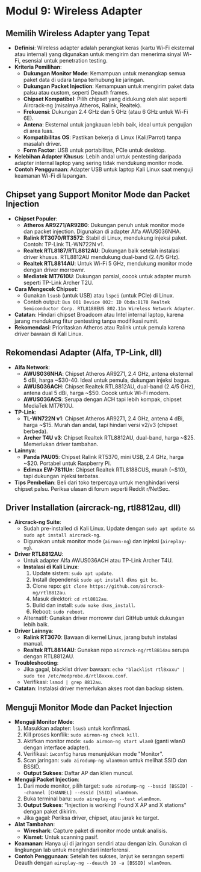 # Modul 9: Wireless Adapter

## Memilih Wireless Adapter yang Tepat

- **Definisi**: Wireless adapter adalah perangkat keras (kartu Wi-Fi eksternal atau internal) yang digunakan untuk mengirim dan menerima sinyal Wi-Fi, esensial untuk penetration testing.
- **Kriteria Pemilihan**:
  - **Dukungan Monitor Mode**: Kemampuan untuk menangkap semua paket data di udara tanpa terhubung ke jaringan.
  - **Dukungan Packet Injection**: Kemampuan untuk mengirim paket data palsu atau custom, seperti Deauth frames.
  - **Chipset Kompatibel**: Pilih chipset yang didukung oleh alat seperti Aircrack-ng (misalnya Atheros, Ralink, Realtek).
  - **Frekuensi**: Dukungan 2.4 GHz dan 5 GHz (atau 6 GHz untuk Wi-Fi 6E).
  - **Antena**: Eksternal untuk jangkauan lebih baik, ideal untuk pengujian di area luas.
  - **Kompatibilitas OS**: Pastikan bekerja di Linux (Kali/Parrot) tanpa masalah driver.
  - **Form Factor**: USB untuk portabilitas, PCIe untuk desktop.
- **Kelebihan Adapter Khusus**: Lebih andal untuk pentesting daripada adapter internal laptop yang sering tidak mendukung monitor mode.
- **Contoh Penggunaan**: Adapter USB untuk laptop Kali Linux saat menguji keamanan Wi-Fi di lapangan.

## Chipset yang Support Monitor Mode dan Packet Injection

- **Chipset Populer**:
  - **Atheros AR9271/AR9280**: Dukungan penuh untuk monitor mode dan packet injection. Digunakan di adapter Alfa AWUS036NHA.
  - **Ralink RT3070/RT3572**: Stabil di Linux, mendukung injeksi paket. Contoh: TP-Link TL-WN722N v1.
  - **Realtek RTL8187/RTL8812AU**: Dukungan baik setelah instalasi driver khusus. RTL8812AU mendukung dual-band (2.4/5 GHz).
  - **Realtek RTL8814AU**: Untuk Wi-Fi 5 GHz, mendukung monitor mode dengan driver morrownr.
  - **Mediatek MT7610U**: Dukungan parsial, cocok untuk adapter murah seperti TP-Link Archer T2U.
- **Cara Mengecek Chipset**:
  - Gunakan `lsusb` (untuk USB) atau `lspci` (untuk PCIe) di Linux.
  - Contoh output: `Bus 001 Device 002: ID 0bda:8178 Realtek Semiconductor Corp. RTL8188EUS 802.11n Wireless Network Adapter`.
- **Catatan**: Hindari chipset Broadcom atau Intel internal laptop, karena jarang mendukung fitur pentesting tanpa modifikasi rumit.
- **Rekomendasi**: Prioritaskan Atheros atau Ralink untuk pemula karena driver bawaan di Kali Linux.

## Rekomendasi Adapter (Alfa, TP-Link, dll)

- **Alfa Network**:
  - **AWUS036NHA**: Chipset Atheros AR9271, 2.4 GHz, antena eksternal 5 dBi, harga ~$30-40. Ideal untuk pemula, dukungan injeksi bagus.
  - **AWUS036ACH**: Chipset Realtek RTL8812AU, dual-band (2.4/5 GHz), antena dual 5 dBi, harga ~$50. Cocok untuk Wi-Fi modern.
  - **AWUS036ACS**: Serupa dengan ACH tapi lebih kompak, chipset MediaTek MT7610U.
- **TP-Link**:
  - **TL-WN722N v1**: Chipset Atheros AR9271, 2.4 GHz, antena 4 dBi, harga ~$15. Murah dan andal, tapi hindari versi v2/v3 (chipset berbeda).
  - **Archer T4U v3**: Chipset Realtek RTL8812AU, dual-band, harga ~$25. Memerlukan driver tambahan.
- **Lainnya**:
  - **Panda PAU05**: Chipset Ralink RT5370, mini USB, 2.4 GHz, harga ~$20. Portabel untuk Raspberry Pi.
  - **Edimax EW-7811Un**: Chipset Realtek RTL8188CUS, murah (~$10), tapi dukungan injeksi terbatas.
- **Tips Pembelian**: Beli dari toko terpercaya untuk menghindari versi chipset palsu. Periksa ulasan di forum seperti Reddit r/NetSec.

## Driver Installation (aircrack-ng, rtl8812au, dll)

- **Aircrack-ng Suite**:
  - Sudah pre-installed di Kali Linux. Update dengan `sudo apt update && sudo apt install aircrack-ng`.
  - Digunakan untuk monitor mode (`airmon-ng`) dan injeksi (`aireplay-ng`).
- **Driver RTL8812AU**:
  - Untuk adapter Alfa AWUS036ACH atau TP-Link Archer T4U.
  - **Instalasi di Kali Linux**:
    1. Update sistem: `sudo apt update`.
    2. Install dependensi: `sudo apt install dkms git bc`.
    3. Clone repo: `git clone https://github.com/aircrack-ng/rtl8812au`.
    4. Masuk direktori: `cd rtl8812au`.
    5. Build dan install: `sudo make dkms_install`.
    6. Reboot: `sudo reboot`.
  - Alternatif: Gunakan driver morrownr dari GitHub untuk dukungan lebih baik.
- **Driver Lainnya**:
  - **Ralink RT3070**: Bawaan di kernel Linux, jarang butuh instalasi manual.
  - **Realtek RTL8814AU**: Gunakan repo `aircrack-ng/rtl8814au` serupa dengan RTL8812AU.
- **Troubleshooting**:
  - Jika gagal, blacklist driver bawaan: `echo "blacklist rtl8xxxu" | sudo tee /etc/modprobe.d/rtl8xxxu.conf`.
  - Verifikasi: `lsmod | grep 8812au`.
- **Catatan**: Instalasi driver memerlukan akses root dan backup sistem.

## Menguji Monitor Mode dan Packet Injection

- **Menguji Monitor Mode**:
  1. Masukkan adapter: `lsusb` untuk konfirmasi.
  2. Kill proses konflik: `sudo airmon-ng check kill`.
  3. Aktifkan monitor mode: `sudo airmon-ng start wlan0` (ganti wlan0 dengan interface adapter).
  4. Verifikasi: `iwconfig` harus menunjukkan mode "Monitor".
  5. Scan jaringan: `sudo airodump-ng wlan0mon` untuk melihat SSID dan BSSID.
  - **Output Sukses**: Daftar AP dan klien muncul.
- **Menguji Packet Injection**:
  1. Dari mode monitor, pilih target: `sudo airodump-ng --bssid [BSSID] --channel [CHANNEL] --essid [SSID] wlan0mon`.
  2. Buka terminal baru: `sudo aireplay-ng --test wlan0mon`.
  3. **Output Sukses**: "Injection is working! Found X AP and X stations" dengan paket dikirim.
  - Jika gagal: Periksa driver, chipset, atau jarak ke target.
- **Alat Tambahan**:
  - **Wireshark**: Capture paket di monitor mode untuk analisis.
  - **Kismet**: Untuk scanning pasif.
- **Keamanan**: Hanya uji di jaringan sendiri atau dengan izin. Gunakan di lingkungan lab untuk menghindari interferensi.
- **Contoh Penggunaan**: Setelah tes sukses, lanjut ke serangan seperti Deauth dengan `aireplay-ng --deauth 10 -a [BSSID] wlan0mon`.
